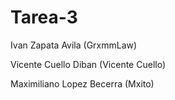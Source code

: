 # Tarea-3


Ivan Zapata Avila (GrxmmLaw)


Vicente Cuello Diban (Vicente Cuello)


Maximiliano Lopez Becerra (Mxito)
